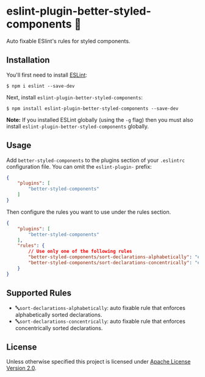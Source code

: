 # eslint-plugin-better-styled-components 💅

Auto fixable ESlint's rules for styled components.

## Installation

You'll first need to install [ESLint](http://eslint.org):

```
$ npm i eslint --save-dev
```

Next, install `eslint-plugin-better-styled-components`:

```
$ npm install eslint-plugin-better-styled-components --save-dev
```

**Note:** If you installed ESLint globally (using the `-g` flag) then you must also install `eslint-plugin-better-styled-components` globally.

## Usage

Add `better-styled-components` to the plugins section of your `.eslintrc` configuration file. You can omit the `eslint-plugin-` prefix:

```json
{
    "plugins": [
        "better-styled-components"
    ]
}
```


Then configure the rules you want to use under the rules section.

```json
{
    "plugins": [
        "better-styled-components"
    ],
    "rules": {
        // Use only one of the following rules
        "better-styled-components/sort-declarations-alphabetically": "error",
        "better-styled-components/sort-declarations-concentrically": "error"
    }
}
```

## Supported Rules

* 🔤`sort-declarations-alphabetically`: auto fixable rule that enforces alphabetically sorted declarations.
* 🔤`sort-declarations-concentrically`: auto fixable rule that enforces concentrically sorted declarations.


## License
Unless otherwise specified this project is licensed under [Apache License Version 2.0](./LICENSE).



